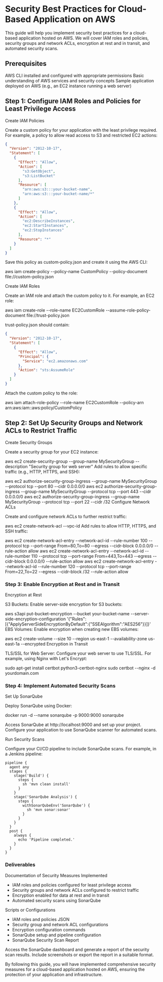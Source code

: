 # Security Best Practices for Cloud-Based Application on AWS

This guide will help you implement security best practices for a cloud-based application hosted on AWS. We will cover IAM roles and policies, security groups and network ACLs, encryption at rest and in transit, and automated security scans.

## Prerequisites

AWS CLI installed and configured with appropriate permissions
Basic understanding of AWS services and security concepts
Sample application deployed on AWS (e.g., an EC2 instance running a web server)

## Step 1: Configure IAM Roles and Policies for Least Privilege Access

Create IAM Policies

Create a custom policy for your application with the least privilege required. For example, a policy to allow read access to S3 and restricted EC2 actions:

```iam-policy.json
{
  "Version": "2012-10-17",
  "Statement": [
    {
      "Effect": "Allow",
      "Action": [
        "s3:GetObject",
        "s3:ListBucket"
      ],
      "Resource": [
        "arn:aws:s3:::your-bucket-name",
        "arn:aws:s3:::your-bucket-name/*"
      ]
    },
    {
      "Effect": "Allow",
      "Action": [
        "ec2:DescribeInstances",
        "ec2:StartInstances",
        "ec2:StopInstances"
      ],
      "Resource": "*"
    }
  ]
}
```
Save this policy as custom-policy.json and create it using the AWS CLI:


aws iam create-policy --policy-name CustomPolicy --policy-document file://custom-policy.json

Create IAM Roles

Create an IAM role and attach the custom policy to it. For example, an EC2 role:


aws iam create-role --role-name EC2CustomRole --assume-role-policy-document file://trust-policy.json

trust-policy.json should contain:

```policy.json
{
  "Version": "2012-10-17",
  "Statement": [
    {
      "Effect": "Allow",
      "Principal": {
        "Service": "ec2.amazonaws.com"
      },
      "Action": "sts:AssumeRole"
    }
  ]
}
```
Attach the custom policy to the role:


aws iam attach-role-policy --role-name EC2CustomRole --policy-arn arn:aws:iam::aws:policy/CustomPolicy

## Step 2: Set Up Security Groups and Network ACLs to Restrict Traffic

Create Security Groups

Create a security group for your EC2 instance:


aws ec2 create-security-group --group-name MySecurityGroup --description "Security group for web server"
Add rules to allow specific traffic (e.g., HTTP, HTTPS, and SSH):


aws ec2 authorize-security-group-ingress --group-name MySecurityGroup --protocol tcp --port 80 --cidr 0.0.0.0/0
aws ec2 authorize-security-group-ingress --group-name MySecurityGroup --protocol tcp --port 443 --cidr 0.0.0.0/0
aws ec2 authorize-security-group-ingress --group-name MySecurityGroup --protocol tcp --port 22 --cidr <your-ip>/32
Configure Network ACLs

Create and configure network ACLs to further restrict traffic:


aws ec2 create-network-acl --vpc-id <your-vpc-id>
Add rules to allow HTTP, HTTPS, and SSH traffic:


aws ec2 create-network-acl-entry --network-acl-id <acl-id> --rule-number 100 --protocol tcp --port-range From=80,To=80 --egress --cidr-block 0.0.0.0/0 --rule-action allow
aws ec2 create-network-acl-entry --network-acl-id <acl-id> --rule-number 110 --protocol tcp --port-range From=443,To=443 --egress --cidr-block 0.0.0.0/0 --rule-action allow
aws ec2 create-network-acl-entry --network-acl-id <acl-id> --rule-number 120 --protocol tcp --port-range From=22,To=22 --egress --cidr-block <your-ip>/32 --rule-action allow

### Step 3: Enable Encryption at Rest and in Transit

Encryption at Rest

S3 Buckets: Enable server-side encryption for S3 buckets:


aws s3api put-bucket-encryption --bucket your-bucket-name --server-side-encryption-configuration '{"Rules":[{"ApplyServerSideEncryptionByDefault":{"SSEAlgorithm":"AES256"}}]}'
EBS Volumes: Enable encryption when creating new EBS volumes:


aws ec2 create-volume --size 10 --region us-east-1 --availability-zone us-east-1a --encrypted
Encryption in Transit

TLS/SSL for Web Server: Configure your web server to use TLS/SSL. For example, using Nginx with Let's Encrypt:


sudo apt-get install certbot python3-certbot-nginx
sudo certbot --nginx -d yourdomain.com

### Step 4: Implement Automated Security Scans

Set Up SonarQube

Deploy SonarQube using Docker:


docker run -d --name sonarqube -p 9000:9000 sonarqube

Access SonarQube at http://localhost:9000 and set up your project. Configure your application to use SonarQube scanner for automated scans.

Run Security Scans

Configure your CI/CD pipeline to include SonarQube scans. For example, in a Jenkins pipeline:

```jenkinsfile
pipeline {
  agent any
  stages {
    stage('Build') {
      steps {
        sh 'mvn clean install'
      }
    }
    stage('SonarQube Analysis') {
      steps {
        withSonarQubeEnv('SonarQube') {
          sh 'mvn sonar:sonar'
        }
      }
    }
  }
  post {
    always {
      echo 'Pipeline completed.'
    }
  }
}
```

### Deliverables

Documentation of Security Measures Implemented

- IAM roles and policies configured for least privilege access
- Security groups and network ACLs configured to restrict traffic
- Encryption enabled for data at rest and in transit
- Automated security scans using SonarQube

Scripts or Configurations

- IAM roles and policies JSON
- Security group and network ACL configurations
- Encryption configuration commands
- SonarQube setup and pipeline configuration
- SonarQube Security Scan Report

Access the SonarQube dashboard and generate a report of the security scan results. Include screenshots or export the report in a suitable format.

By following this guide, you will have implemented comprehensive security measures for a cloud-based application hosted on AWS, ensuring the protection of your application and infrastructure.





